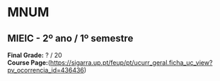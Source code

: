 # MNUM
## MIEIC - 2º ano / 1º semestre

**Final Grade:** ? / 20  
**Course Page:**(https://sigarra.up.pt/feup/pt/ucurr_geral.ficha_uc_view?pv_ocorrencia_id=436436)
